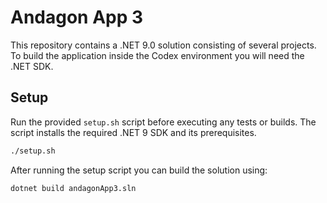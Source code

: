 # Andagon App 3

This repository contains a .NET 9.0 solution consisting of several projects.
To build the application inside the Codex environment you will need the .NET SDK.

## Setup

Run the provided `setup.sh` script before executing any tests or builds. The
script installs the required .NET 9 SDK and its prerequisites.

```bash
./setup.sh
```

After running the setup script you can build the solution using:

```bash
dotnet build andagonApp3.sln
```
